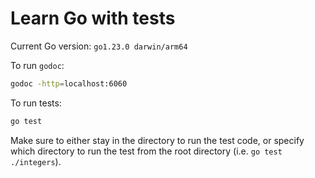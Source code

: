 # Learn Go with tests

Current Go version: `go1.23.0 darwin/arm64`

To run `godoc`:
```bash
godoc -http=localhost:6060
```

To run tests:
```bash
go test
```
Make sure to either stay in the directory to run the test code, or specify which directory to run the test from the root directory (i.e. `go test ./integers`).
